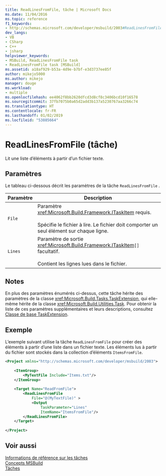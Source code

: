 ```yaml
---
title: ReadLinesFromFile, tâche | Microsoft Docs
ms.date: 11/04/2016
ms.topic: reference
f1_keywords:
- http://schemas.microsoft.com/developer/msbuild/2003#ReadLinesFromFile
dev_langs:
- VB
- CSharp
- C++
- jsharp
helpviewer_keywords:
- MSBuild, ReadLinesFromFile task
- ReadLinesFromFile task [MSBuild]
ms.assetid: a18af929-b53a-4d9e-b7bf-e3d3737ee85f
author: mikejo5000
ms.author: mikejo
manager: douge
ms.workload:
- multiple
ms.openlocfilehash: ee4062f8bb2620dfcd3d8cf8c3406bcd10f16578
ms.sourcegitcommit: 37fb7075b0a65d2add3b137a5230767aa3266c74
ms.translationtype: HT
ms.contentlocale: fr-FR
ms.lasthandoff: 01/02/2019
ms.locfileid: "53885664"
---
```

# <a name="readlinesfromfile-task"></a>ReadLinesFromFile (tâche)
Lit une liste d’éléments à partir d’un fichier texte.  
  
## <a name="parameters"></a>Paramètres  
 Le tableau ci-dessous décrit les paramètres de la tâche `ReadLinesFromFile` .  
  
|Paramètre|Description|  
|---------------|-----------------|  
|`File`|Paramètre <xref:Microsoft.Build.Framework.ITaskItem> requis.<br /><br /> Spécifie le fichier à lire. Le fichier doit comporter un seul élément sur chaque ligne.|  
|`Lines`|Paramètre de sortie <xref:Microsoft.Build.Framework.ITaskItem>`[]` facultatif.<br /><br /> Contient les lignes lues dans le fichier.|  
  
## <a name="remarks"></a>Notes  
 En plus des paramètres énumérés ci-dessus, cette tâche hérite des paramètres de la classe <xref:Microsoft.Build.Tasks.TaskExtension>, qui elle-même hérite de la classe <xref:Microsoft.Build.Utilities.Task>. Pour obtenir la liste de ces paramètres supplémentaires et leurs descriptions, consultez [Classe de base TaskExtension](../msbuild/taskextension-base-class.md).  
  
## <a name="example"></a>Exemple  
 L’exemple suivant utilise la tâche `ReadLinesFromFile` pour créer des éléments à partir d’une liste dans un fichier texte. Les éléments lus à partir du fichier sont stockés dans la collection d’éléments `ItemsFromFile`.  
  
```xml  
<Project xmlns="http://schemas.microsoft.com/developer/msbuild/2003">  
  
    <ItemGroup>  
        <MyTextFile Include="Items.txt"/>  
    </ItemGroup>  
  
    <Target Name="ReadFromFile">  
        <ReadLinesFromFile  
            File="@(MyTextFile)" >  
            <Output  
                TaskParameter="Lines"  
                ItemName="ItemsFromFile"/>  
        </ReadLinesFromFile>  
    </Target>  
  
</Project>  
```  
  
## <a name="see-also"></a>Voir aussi  
 [Informations de référence sur les tâches](../msbuild/msbuild-task-reference.md)   
 [Concepts MSBuild](../msbuild/msbuild-concepts.md)   
 [Tâches](../msbuild/msbuild-tasks.md)
